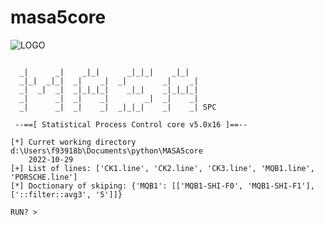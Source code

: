 # masa5core

![LOGO](https://user-images.githubusercontent.com/18431164/198871525-03332c48-876c-4c63-8a36-5ff4358f4d5c.png)

```

  _|      _|    _|_|      _|_|_|    _|_|    
  _|_|  _|_|  _|    _|  _|        _|    _|  
  _|  _|  _|  _|_|_|_|    _|_|    _|_|_|_|  
  _|      _|  _|    _|        _|  _|    _|  
  _|      _|  _|    _|  _|_|_|    _|    _| SPC 

 --==[ Statistical Process Control core v5.0x16 ]==--

[*] Curret working directory d:\Users\f93918b\Documents\python\MASA5core
    2022-10-29
[+] List of lines: ['CK1.line', 'CK2.line', 'CK3.line', 'MQB1.line', 'PORSCHE.line']
[*] Doctionary of skiping: {'MQB1': [['MQB1-SHI-F0', 'MQB1-SHI-F1'], ['::filter::avg3', '5']]}

RUN? > 
```

